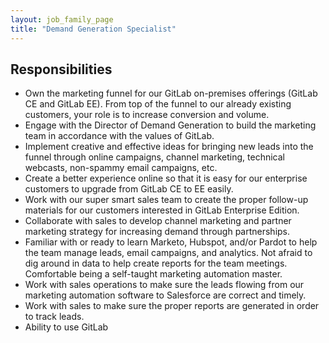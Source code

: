 ```yaml
---
layout: job_family_page
title: "Demand Generation Specialist"
---
```


## Responsibilities

- Own the marketing funnel for our GitLab on-premises offerings (GitLab CE and GitLab EE).
From top of the funnel to our already existing customers, your role is to increase conversion and volume.
- Engage with the Director of Demand Generation to build the marketing team in accordance with the values of GitLab.
- Implement creative and effective ideas for bringing new leads into the funnel through online campaigns, channel marketing,
technical webcasts, non-spammy email campaigns, etc.
- Create a better experience online so that it is easy for our enterprise customers to upgrade from GitLab CE to EE easily.
- Work with our super smart sales team to create the proper follow-up materials for our customers interested in GitLab Enterprise Edition.
- Collaborate with sales to develop channel marketing and partner marketing strategy for increasing demand through partnerships.
- Familiar with or ready to learn Marketo, Hubspot, and/or Pardot to help the team manage leads, email campaigns, and analytics.
Not afraid to dig around in data to help create reports for the team meetings. Comfortable being a self-taught marketing automation master.
- Work with sales operations to make sure the leads flowing from our marketing automation software to Salesforce are correct and timely.
- Work with sales to make sure the proper reports are generated in order to track leads.
- Ability to use GitLab
